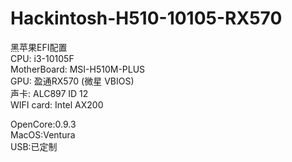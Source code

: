 # Hackintosh-H510-10105-RX570
黑苹果EFI配置 <br />
CPU:          i3-10105F <br />
MotherBoard:  MSI-H510M-PLUS <br />
GPU:          盈通RX570 (微星 VBIOS) <br />
声卡:          ALC897 ID 12 <br />
WIFI card:    Intel AX200 <br />

OpenCore:0.9.3 <br />
MacOS:Ventura <br />
USB:已定制 <br />
